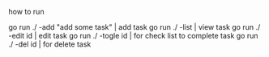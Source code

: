 how to run 

go run ./ -add "add some task" | add task
go run ./ -list | view task 
go run ./ -edit id | edit task
go run ./ -togle id | for check list to complete task
go run ./ -del id | for delete task